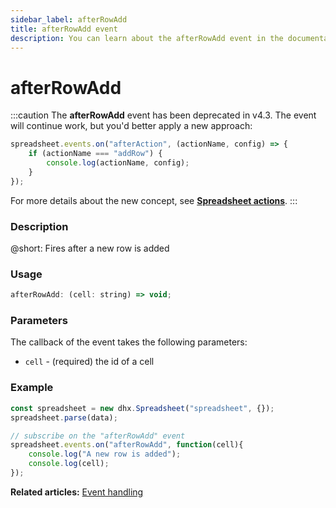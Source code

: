```yaml
---
sidebar_label: afterRowAdd
title: afterRowAdd event
description: You can learn about the afterRowAdd event in the documentation of the DHTMLX JavaScript Spreadsheet library. Browse developer guides and API reference, try out code examples and live demos, and download a free 30-day evaluation version of DHTMLX Spreadsheet.
---
```


# afterRowAdd

:::caution
The **afterRowAdd** event has been deprecated in v4.3. The event will continue work, but you'd better apply a new approach:

~~~js
spreadsheet.events.on("afterAction", (actionName, config) => {
    if (actionName === "addRow") {
        console.log(actionName, config);
    }
});
~~~

For more details about the new concept, see **[Spreadsheet actions](api/overview/actions_overview.md)**. 
:::

### Description

@short: Fires after a new row is added

### Usage

~~~jsx
afterRowAdd: (cell: string) => void;
~~~

### Parameters

The callback of the event takes the following parameters:

- `cell` - (required) the id of a cell

### Example

~~~jsx {5-8}
const spreadsheet = new dhx.Spreadsheet("spreadsheet", {});
spreadsheet.parse(data);

// subscribe on the "afterRowAdd" event
spreadsheet.events.on("afterRowAdd", function(cell){
	console.log("A new row is added");
	console.log(cell);
});
~~~

**Related articles:** [Event handling](handling_events.md)